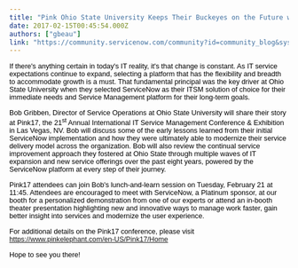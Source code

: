 ```yaml
---
title: "Pink Ohio State University Keeps Their Buckeyes on the Future with ServiceNow"
date: 2017-02-15T00:45:54.000Z
authors: ["gbeau"]
link: "https://community.servicenow.com/community?id=community_blog&sys_id=76aca625dbd0dbc01dcaf3231f961933"
---
```

<p><span style="font-size: 9.5pt; font-family: Arial; color: black;">If there's anything certain in today's IT reality, it's that change <span class="hidden-session-details">is constant. As IT service expectations continue to expand, selecting a platform that has the flexibility and breadth to accommodate growth is a must. That fundamental principal was the key driver at Ohio State University when they selected ServiceNow as their ITSM solution of choice for their immediate needs and Service Management platform for their long-term goals.</span></span></p><p></p><p><span style="font-size: 9.5pt; font-family: Arial; color: black;">Bob Gribben, Director of Service Operations at Ohio State University will share their story at Pink17, the 21<sup>st</sup> Annual International IT Service Management Conference &amp; Exhibition in Las Vegas, NV. Bob will discuss some of the early lessons learned from their initial ServiceNow implementation and how they were ultimately able to modernize their service delivery model across the organization. Bob will also review the continual service improvement approach they fostered at Ohio State through multiple waves of IT expansion and new service offerings over the past eight years, powered by the ServiceNow platform at every step of their journey. </span></p><p></p><p><span style="font-size: 9.5pt; font-family: Arial; color: black;">Pink17 attendees can join Bob's lunch-and-learn session on Tuesday, February 21 at 11:45. Attendees are encouraged to meet with ServiceNow, a Platinum sponsor, at our booth for a personalized demonstration from one of our experts or attend an in-booth theater presentation highlighting new and innovative ways to manage work faster, gain better insight into services and modernize the user experience.</span></p><p></p><p><span style="font-size: 9.5pt; font-family: Arial; color: black;">For additional details on the Pink17 conference, please visit </span><a href="https://www.pinkelephant.com/en-US/Pink17/Home"><span style="font-size: 9.5pt; font-family: Arial;">https://www.pinkelephant.com/en-US/Pink17/Home</span></a><span style="font-size: 9.5pt; font-family: Arial; color: black;"> </span></p><p></p><p><span style="font-size: 9.5pt; font-family: Arial; color: black;">Hope to see you there! </span></p>